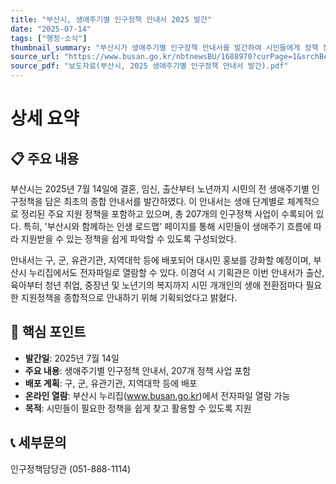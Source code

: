 ```yaml
---
title: "부산시, 생애주기별 인구정책 안내서 2025 발간"
date: "2025-07-14"
tags: ["행정·소식"]
thumbnail_summary: "부산시가 생애주기별 인구정책 안내서를 발간하여 시민들에게 정책 정보를 제공한다."
source_url: "https://www.busan.go.kr/nbtnewsBU/1688970?curPage=1&srchBeginDt=&srchEndDt=&srchKey=&srchText="
source_pdf: "보도자료(부산시, 2025 생애주기별 인구정책 안내서 발간).pdf"
---
```


# 상세 요약

## 📋 주요 내용
부산시는 2025년 7월 14일에 결혼, 임신, 출산부터 노년까지 시민의 전 생애주기별 인구정책을 담은 최초의 종합 안내서를 발간하였다. 이 안내서는 생애 단계별로 체계적으로 정리된 주요 지원 정책을 포함하고 있으며, 총 207개의 인구정책 사업이 수록되어 있다. 특히, '부산시와 함께하는 인생 로드맵' 페이지를 통해 시민들이 생애주기 흐름에 따라 지원받을 수 있는 정책을 쉽게 파악할 수 있도록 구성되었다.

안내서는 구, 군, 유관기관, 지역대학 등에 배포되어 대시민 홍보를 강화할 예정이며, 부산시 누리집에서도 전자파일로 열람할 수 있다. 이경덕 시 기획관은 이번 안내서가 출산, 육아부터 청년 취업, 중장년 및 노년기의 복지까지 시민 개개인의 생애 전환점마다 필요한 지원정책을 종합적으로 안내하기 위해 기획되었다고 밝혔다.

## 🎯 핵심 포인트
- **발간일**: 2025년 7월 14일
- **주요 내용**: 생애주기별 인구정책 안내서, 207개 정책 사업 포함
- **배포 계획**: 구, 군, 유관기관, 지역대학 등에 배포
- **온라인 열람**: 부산시 누리집(www.busan.go.kr)에서 전자파일 열람 가능
- **목적**: 시민들이 필요한 정책을 쉽게 찾고 활용할 수 있도록 지원

## 📞 세부문의
인구정책담당관 (051-888-1114)